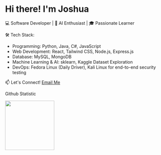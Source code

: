 # Hi there! I'm Joshua
💻 Software Developer |  🚀 AI Enthusiast | 🎓 Passionate Learner

🛠 Tech Stack:
- Programming: Python, Java, C#, JavaScript
- Web Development: React, Tailwind CSS, Node.js, Express.js
- Database: MySQL, MongoDB
- Machine Learning & AI: sklearn, Kaggle Dataset Exploration
- DevOps: Fedora Linux (Daily Driver), Kali Linux for end-to-end security testing

📫 Let's Connect!
[Email Me](mailto:kusmonoj@gmail.com)

Github Statistic
    <p align="left">
    <a href="https://github.com/kresnaj">
      <img height="160em" src="https://github-readme-stats-eight-theta.vercel.app/api?username=penuliscode&show_icons=true&theme=algolia&include_all_commits=true&count_private=true"/>
    </a>
    </p>
<!--
**kresnaj/kresnaj** is a ✨ _special_ ✨ repository because its `README.md` (this file) appears on your GitHub profile.

Here are some ideas to get you started:
                    
- 🔭 I’m currently working on ...

- 👯 I’m looking to collaborate on ...
- 🤔 I’m looking for help with ...
- 💬 Ask me about ...
- 📫 How to reach me: ...
- 😄 Pronouns: ...
- ⚡ Fun fact: ...
-->
